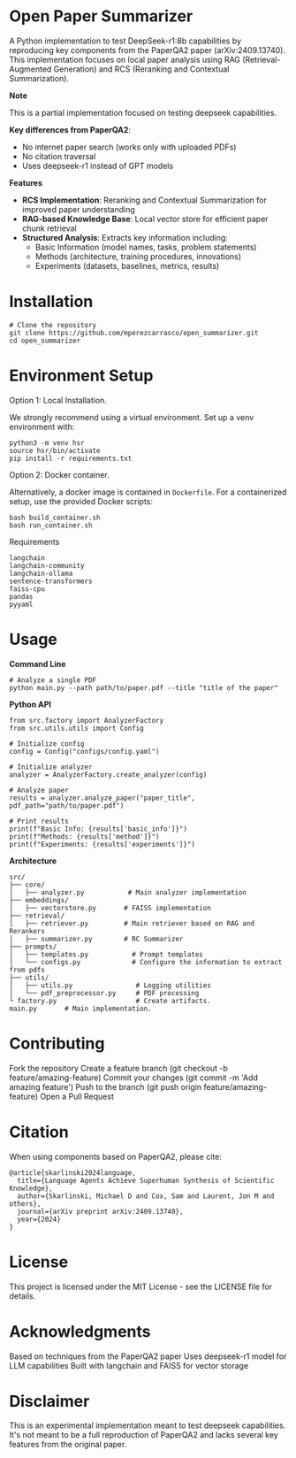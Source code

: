# Open Paper Summarizer
A Python implementation to test DeepSeek-r1:8b capabilities by reproducing key components from the PaperQA2 paper (arXiv:2409.13740). This implementation focuses on local paper analysis using RAG (Retrieval-Augmented Generation) and RCS (Reranking and Contextual Summarization).

**Note**

This is a partial implementation focused on testing deepseek capabilities. 

**Key differences from PaperQA2**:

- No internet paper search (works only with uploaded PDFs)
- No citation traversal
- Uses deepseek-r1 instead of GPT models

**Features**

- **RCS Implementation**: Reranking and Contextual Summarization for improved paper understanding
- **RAG-based Knowledge Base**: Local vector store for efficient paper chunk retrieval
- **Structured Analysis**: Extracts key information including:
    - Basic Information (model names, tasks, problem statements)
    - Methods (architecture, training procedures, innovations)
    - Experiments (datasets, baselines, metrics, results)



# Installation
```
# Clone the repository
git clone https://github.com/mperezcarrasco/open_summarizer.git
cd open_summarizer
```

# Environment Setup

Option 1: Local Installation.

We strongly recommend using a virtual environment. Set up a venv environment with:

```
python3 -m venv hsr
source hsr/bin/activate
pip install -r requirements.txt
```

Option 2: Docker container.

Alternatively, a docker image is contained in `Dockerfile`. For a containerized setup, use the provided Docker scripts:

```
bash build_container.sh
bash run_container.sh
```

Requirements
```
langchain
langchain-community 
langchain-ollama
sentence-transformers
faiss-cpu
pandas
pyyaml
```

# Usage

**Command Line**
```
# Analyze a single PDF
python main.py --path path/to/paper.pdf --title "title of the paper"
```

**Python API**
```
from src.factory import AnalyzerFactory
from src.utils.utils import Config

# Initialize config
config = Config("configs/config.yaml")

# Initialize analyzer
analyzer = AnalyzerFactory.create_analyzer(config)

# Analyze paper
results = analyzer.analyze_paper("paper_title", pdf_path="path/to/paper.pdf")

# Print results
print(f"Basic Info: {results['basic_info']}")
print(f"Methods: {results['method']}")
print(f"Experiments: {results['experiments']}")
```

**Architecture**
```
src/
├── core/
│   ├── analyzer.py           # Main analyzer implementation
├── embeddings/
│   ├── vectorstore.py       # FAISS implementation
├── retrieval/
│   ├── retriever.py         # Main retriever based on RAG and Rerankers
│   ├── summarizer.py        # RC Summarizer
├── prompts/
│   ├── templates.py           # Prompt templates
│   └── configs.py             # Configure the information to extract from pdfs
├── utils/
│   ├── utils.py                # Logging utilities
│   └── pdf_preprocessor.py     # PDF processing
└ factory.py                    # Create artifacts.
main.py       # Main implementation.
```

# Contributing

Fork the repository
Create a feature branch (git checkout -b feature/amazing-feature)
Commit your changes (git commit -m 'Add amazing feature')
Push to the branch (git push origin feature/amazing-feature)
Open a Pull Request

# Citation
When using components based on PaperQA2, please cite:
```
@article{skarlinski2024language,
  title={Language Agents Achieve Superhuman Synthesis of Scientific Knowledge},
  author={Skarlinski, Michael D and Cox, Sam and Laurent, Jon M and others},
  journal={arXiv preprint arXiv:2409.13740},
  year={2024}
}
```

# License
This project is licensed under the MIT License - see the LICENSE file for details.
# Acknowledgments
Based on techniques from the PaperQA2 paper
Uses deepseek-r1 model for LLM capabilities
Built with langchain and FAISS for vector storage

# Disclaimer
This is an experimental implementation meant to test deepseek capabilities. It's not meant to be a full reproduction of PaperQA2 and lacks several key features from the original paper.
